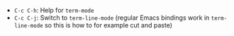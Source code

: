 - `C-c C-h`: Help for `term-mode`
- `C-c C-j`: Switch to `term-line-mode` (regular Emacs bindings work in `term-line-mode` so this is how to for example cut and paste)
